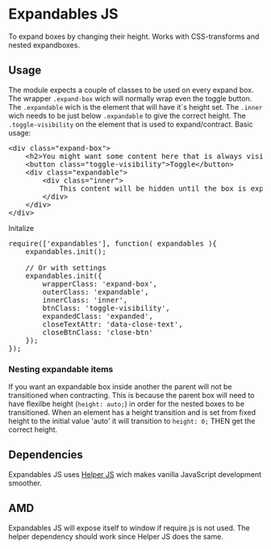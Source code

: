 # Expandables JS
To expand boxes by changing their height. Works with CSS-transforms and nested expandboxes.

## Usage
The module expects a couple of classes to be used on every expand box. The wrapper <code>.expand-box</code> wich will normally wrap even the toggle button. The <code>.expandable</code> wich is the element that will have it´s height set. The <code>.inner</code> wich needs to be just below <code>.expandable</code> to give the correct height. The <code>.toggle-visibility</code> on the element that is used to expand/contract.
Basic usage:
<pre>
&lt;div class="expand-box"&gt;
	&lt;h2&gt;You might want some content here that is always visible&lt;/h2&gt;
	&lt;button class="toggle-visibility"&gt;Toggle&lt;/button&gt;
	&lt;div class="expandable"&gt;
		&lt;div class="inner"&gt;
			This content will be hidden until the box is expanded.
		&lt;/div&gt;
	&lt;/div&gt;
&lt;/div&gt;
</pre>
Initalize
<pre>
require(['expandables'], function( expandables ){
	expandables.init();

	// Or with settings
	expandables.init({
		wrapperClass: 'expand-box',
		outerClass: 'expandable',
		innerClass: 'inner',
		btnClass: 'toggle-visibility',
		expandedClass: 'expanded',
		closeTextAttr: 'data-close-text',
		closeBtnClass: 'close-btn'
	});
});
</pre>

### Nesting expandable items
If you want an expandable box inside another the parent will not be transitioned when contracting. This is because the parent box will need to have flexilbe height (<code>height: auto;</code>) in order for the nested boxes to be transitioned. When an element has a height transition and is set from fixed height to the initial value 'auto' it will transition to <code>height: 0;</code> THEN get the correct height.

## Dependencies
Expandables JS uses [Helper JS](https://github.com/jrudenstam/helper-js) wich makes vanilla JavaScript development smoother.

## AMD
Expandables JS will expose itself to window if require.js is not used. The helper dependency should work since Helper JS does the same.